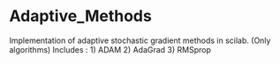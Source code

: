 # Adaptive_Methods
Implementation of adaptive stochastic gradient methods in scilab. (Only algorithms)
Includes : 1) ADAM 2) AdaGrad 3) RMSprop
